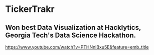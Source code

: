 # TickerTrakr

## Won best Data Visualization at Hacklytics, Georgia Tech's Data Science Hackathon.

https://www.youtube.com/watch?v=PTHNnlBxu5E&feature=emb_title
